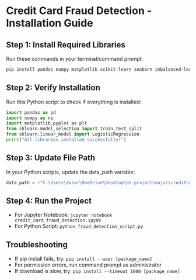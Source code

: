 
# Credit Card Fraud Detection - Installation Guide

## Step 1: Install Required Libraries
Run these commands in your terminal/command prompt:

```bash
pip install pandas numpy matplotlib scikit-learn seaborn imbalanced-learn
```

## Step 2: Verify Installation
Run this Python script to check if everything is installed:

```python
import pandas as pd
import numpy as np
import matplotlib.pyplot as plt
from sklearn.model_selection import train_test_split
from sklearn.linear_model import LogisticRegression
print("All libraries installed successfully!")
```

## Step 3: Update File Path
In your Python scripts, update the data_path variable:

```python
data_path = r"C:\Users\dasar\OneDrive\Desktop\ds project\major\creditcard.csv"
```

## Step 4: Run the Project
- For Jupyter Notebook: `jupyter notebook credit_card_fraud_detection.ipynb`
- For Python Script: `python fraud_detection_script.py`

## Troubleshooting
- If pip install fails, try: `pip install --user [package_name]`
- For permission errors, run command prompt as administrator
- If download is slow, try: `pip install --timeout 1000 [package_name]`
